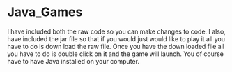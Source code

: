 Java_Games
==========
I have included both the raw code so you can make changes to code. I also, have included the jar file so that if you would just would like to play it all you have to do is down load the raw file. Once you have the down loaded file all you have to do is double click on it and the game will launch. You of course have to have Java installed on your computer.
